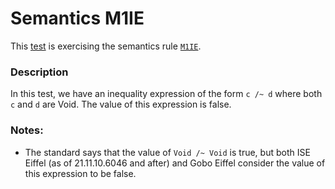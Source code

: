 # Semantics M1IE

This [test](.) is exercising the semantics rule [`M1IE`](../Readme.md).

### Description

In this test, we have an inequality expression of the form `c /~ d` where both `c` and `d` are Void. The value of this expression is false.

### Notes:

* The standard says that the value of `Void /~ Void` is true, but both ISE Eiffel (as of 21.11.10.6046 and after) and Gobo Eiffel consider the value of this expression to be false.
